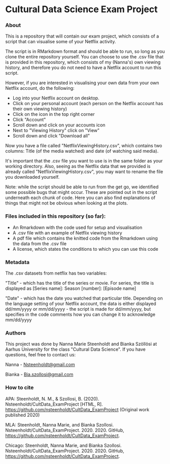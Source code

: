 # Cultural Data Science Exam Project

### About
This is a repository that will contain our exam project, which consists of a script that can visualise some of your Netflix activity.

The script is in RMarkdown format and should be able to run, so long as you clone the entire repository yourself. 
You can choose to use the .csv file that is provided in this repository, which consists of my (Nanna's) own viewing history, and therefore you do not need to have a Netflix account to run this script. 

However, if you are interested in visualising your own data from your own Netflix account, do the following:

- Log into your Netflix account on desktop. 
- Click on your personal account (each person on the Netflix account has their own viewing history)
- Click on the icon in the top right corner 
- Click "Account"
- Scroll down and click on your accounts icon
- Next to "Viewing History" click on "View"
- Scroll down and click "Download all" 

Now you have a file called "NetflixViewingHistory.csv", which contains two columns: Title (of the media watched) and date (of watching said media).

It's important that the .csv file you want to use is in the same folder as your working directory. 
Also, seeing as the Netflix data that we provided is already called "NetflixViewingHistory.csv", you may want to rename the file you downloaded yourself.

Note: while the script should be able to run from the get go, we identified some possible bugs that might occur. These are pointed out in the script underneath each chunk of code. Here you can also find explanations of things that might not be obvious when looking at the plots.

### Files included in this repository (so far):

- An Rmarkdown with the code used for setup and visualisation
- A .csv file with an example of Netflix viewing  history
- A pdf file which contains the knitted code from the Rmarkdown using the data from the .csv file
- A license, which states the conditions to which you can use this code

### Metadata
The .csv datasets from netflix has two variables:

"Title" - which has the title of the series or movie. For series, the title is displayed as [Series name]: Season [number]: [Episode name]

"Date" - which has the date you watched that particular title. Depending on the language setting of your Netflix account, the data is either displayed dd/mm/yyyy or mm/dd/yyyy - the script is made for dd/mm/yyyy, but specifies in the code comments how you can change it to acknowledge mm/dd/yyyy

### Authors
This project was done by Nanna Marie Steenholdt and Bianka Szöllösi at Aarhus University for the class "Cultural Data Science".
If you have questions, feel free to contact us:

Nanna - Nsteenholdt@gmail.com

Bianka - Bia.szollosi@gmail.com

### How to cite
APA:
Steenholdt, N. M., & Szollosi, B. (2020). Nsteenholdt/CultData_ExamProject [HTML, R]. https://github.com/nsteenholdt/CultData_ExamProject (Original work published 2020)

MLA:
Steenholdt, Nanna Marie, and Bianka Szollosi. Nsteenholdt/CultData_ExamProject. 2020. 2020. GitHub, https://github.com/nsteenholdt/CultData_ExamProject.

Chicago:
Steenholdt, Nanna Marie, and Bianka Szollosi. Nsteenholdt/CultData_ExamProject. 2020. 2020. GitHub, https://github.com/nsteenholdt/CultData_ExamProject.
